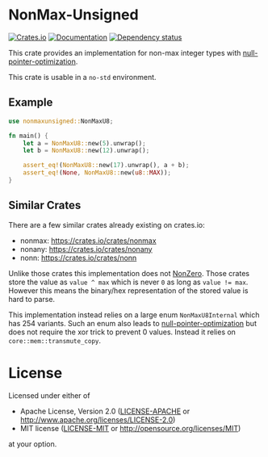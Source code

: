 # NonMax-Unsigned

[![Crates.io](https://img.shields.io/crates/v/nonmaxunsigned.svg)](https://crates.io/crates/nonmaxunsigned)
[![Documentation](https://docs.rs/nonmaxunsigned/badge.svg)](https://docs.rs/nonmaxunsigned/)
[![Dependency status](https://deps.rs/repo/github/Wasabi375/nonmaxunsigned/status.svg)](https://deps.rs/repo/github/Wasabi375/nonmaxunsigned)

This crate provides an implementation for non-max integer types
with [null-pointer-optimization].

This crate is usable in a `no-std` environment.

## Example

```rust
use nonmaxunsigned::NonMaxU8;

fn main() {
    let a = NonMaxU8::new(5).unwrap();
    let b = NonMaxU8::new(12).unwrap();

    assert_eq!(NonMaxU8::new(17).unwrap(), a + b);
    assert_eq!(None, NonMaxU8::new(u8::MAX));
}
```

## Similar Crates

There are a few similar crates already existing on crates.io:

* nonmax: <https://crates.io/crates/nonmax>
* nonany: <https://crates.io/crates/nonany>
* nonn: <https://crates.io/crates/nonn>

Unlike those crates this implementation does not [NonZero](https://doc.rust-lang.org/stable/std/num/struct.NonZero.html).
Those crates store the value as `value ^ max` which is never `0` as long as `value != max`.
However this means the binary/hex representation of the stored value is hard to parse.

This implementation instead relies on a large enum `NonMaxU8Internal` which has 254 variants.
Such an enum also leads to [null-pointer-optimization] but does not require the xor trick
to prevent 0 values.
Instead it relies on `core::mem::transmute_copy`.

# License

Licensed under either of

 * Apache License, Version 2.0
   ([LICENSE-APACHE](LICENSE-APACHE) or <http://www.apache.org/licenses/LICENSE-2.0>)
 * MIT license
   ([LICENSE-MIT](LICENSE-MIT) or <http://opensource.org/licenses/MIT>)

at your option.

[null-pointer-optimization]: https://doc.rust-lang.org/stable/std/option/index.html#representation
